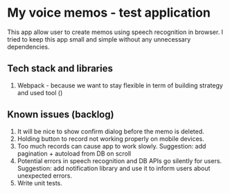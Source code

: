 # My voice memos - test application

This app allow user to create memos using speech recognition in browser.
I tried to keep this app small and simple without any unnecessary dependencies. 

## Tech stack and libraries
1. Webpack - because we want to stay flexible in term of building strategy and used tool () 

## Known issues (backlog)
1. It will be nice to show confirm dialog before the memo is deleted.
2. Holding button to record not working properly on mobile devices.
3. Too much records can cause app to work slowly. Suggestion: add pagination + autoload from DB on scroll 
4. Potential errors in speech recognition and DB APIs go silently for users. Suggestion: add notification library and use it to inform users about unexpected errors.
5. Write unit tests.
